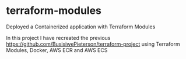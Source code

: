 # terraform-modules
Deployed a Containerized application with Terraform Modules

In this project I have recreated the previous https://github.com/BusisiwePieterson/terraform-project using Terraform Modules, Docker, AWS ECR and AWS ECS


